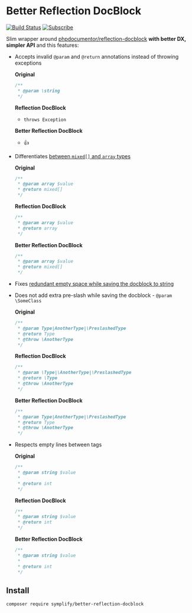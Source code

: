 # Better Reflection DocBlock

[![Build Status](https://img.shields.io/travis/Symplify/BetterReflectionDocBlock/master.svg?style=flat-square)](https://travis-ci.org/Symplify/BetterReflectionDocBlock)
[![Subscribe](https://img.shields.io/badge/subscribe-to--releases-green.svg?style=flat-square)](https://libraries.io/packagist/symplify%2Fbetter-reflection-docblock)

Slim wrapper around [phpdocumentor/reflection-docblock](https://github.com/phpDocumentor/ReflectionDocBlock) **with better DX, simpler API** and this features:

- Accepts invalid `@param` and `@return` annotations instead of throwing exceptions

    **Original**

    ```php
    /**
     * @param \string
     */
    ```

    **Reflection DocBlock**

    - `throws Exception`

    **Better Reflection DocBlock**

    - :+1:

- Differentiates [between `mixed[]` and `array` types](https://github.com/phpDocumentor/TypeResolver/pull/48)

    **Original**

    ```php
    /**
     * @param array $value
     * @return mixed[]
     */
    ```

    **Reflection DocBlock**

    ```php
    /**
     * @param array $value
     * @return array
     */
    ```

    **Better Reflection DocBlock**

    ```php
    /**
     * @param array $value
     * @return mixed[]
     */
    ```

- Fixes [redundant empty space while saving the docblock to string](https://github.com/phpDocumentor/ReflectionDocBlock/pull/138)
- Does not add extra pre-slash while saving the docblock - `@param \SomeClass`

    **Original**

    ```php
    /**
     * @param Type|AnotherType|\PreslashedType
     * @return Type
     * @throw \AnotherType
     */
    ```

    **Reflection DocBlock**

    ```php
    /**
     * @param \Type|\AnotherType|\PreslashedType
     * @return \Type
     * @throw \AnotherType
     */
    ```

    **Better Reflection DocBlock**

    ```php
    /**
     * @param Type|AnotherType|\PreslashedType
     * @return Type
     * @throw \AnotherType
     */
    ```

- Respects empty lines between tags

    **Original**

    ```php
    /**
     * @param string $value
     *
     * @return int
     */
    ```

    **Reflection DocBlock**

    ```php
    /**
     * @param string $value
     * @return int
     */
    ```

    **Better Reflection DocBlock**

    ```php
    /**
     * @param string $value
     *
     * @return int
     */
    ```

## Install

```bash
composer require symplify/better-reflection-docblock
```
